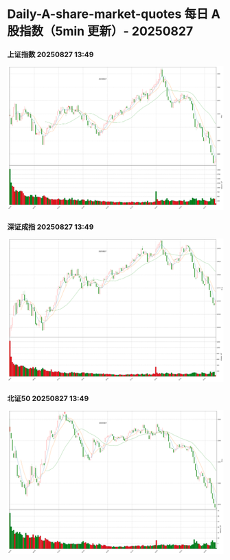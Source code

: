 
# Daily-A-share-market-quotes 每日 A 股指数（5min 更新）- 20250827

### 上证指数 20250827 13:49
![](./fig/2025/8/20250827-sh000001.png)

### 深证成指 20250827 13:49
![](./fig/2025/8/20250827-sz399001.png)

### 北证50 20250827 13:49
![](./fig/2025/8/20250827-bj899050.png)
